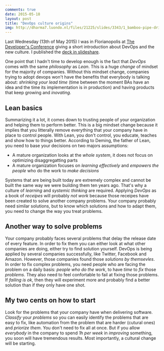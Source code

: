 ```yaml
---
comments: true
date: 2015-05-18 
layout: post
title: "DevOps culture origins"
img: http://dharma7.luondo.nl/files/21225/slides/3343/1_bamboo-pipe-dripping-water_105671.jpg
---
```

Last Wednesday (13th of May 2015) I was in Florianopolis at [The Developer's Conference](http://www.thedevelopersconference.com.br/tdc/2015/florianopolis/trilha-devops) giving a short introduction about DevOps and the new culture. I published the [deck in slideshare](http://www.slideshare.net/toff63/devops-e-a-nova-cultura-tdc-florianopolis-2015).

One point that I hadn't time to develop enough is the fact that *DevOps* comes with the same *philosophy* as *Lean*. This is a huge *change* of mindset for the majority of companies. Without this mindset change, companies trying to adopt devops won't have the benefits that everybody is talking about: *shrinking your lead time* (time between the moment BAs have an idea and the time its implementation is in production) and having products that keep growing and *inovating*.

## Lean basics

Summarizing it a lot, it comes down to trusting people of your organization and helping them to perform better. This is a big mindset change because it implies that you litterally remove everything that your company have in place to control people. With Lean, you don't control, you educate, teaches and show how to things better. According to Deming, the father of Lean, you need to base your decisions on two majors assumptions:

* A mature organization looks at the *whole system*, it does not focus on optimizing disaggregatting parts
* A mature organization focuses on *learning effectively* and *empowers the people* who do the work to *make decisions*

Systems that are being built today are extremely complex and cannot be built the same way we were building them ten years ago. That's why a culture of *learning* and *systemic thinking* are required. Applying *DevOps* as a book of *receipes* will probably *not work* because those receipes have been created to solve another company problems. Your company probably need similar solutions, but to know which solutions and how to adapt them, you need to change the way you treat problems.

## Another way to solve problems

Your company probably faces several problems that delay the release date of every feature. In order to fix them you can either look at what other companies are doing, either try to find solution yourself. DevOps is being applied by several companies successfully, like Twitter, Facebook and Amazon. However, those companies found those *solutions by themsevles*. In order to fix complex problems, you need people who are facing the problem on a daily basis: *people who do the work*, to have *time* to *fix* those *problems*. They also need to feel confortable to fail at fixing those problems. If *failing is ok*, then they will experiment more and probably find a better solution than if they only have one shot. 

## My two cents on how to start

Look for the problems that your company have when delivering software. *Classify* your *problems* so you can easily identify the problems that are easy to fix, like automation from the problem that are harder (cutural ones) and *priorize them*. You don't need to fix all at once. But if you allow *everybody* in the company to spend *1h per week* in *improving* something, you soon will have tremendous results. Most importantly, a cultural change will be starting.
